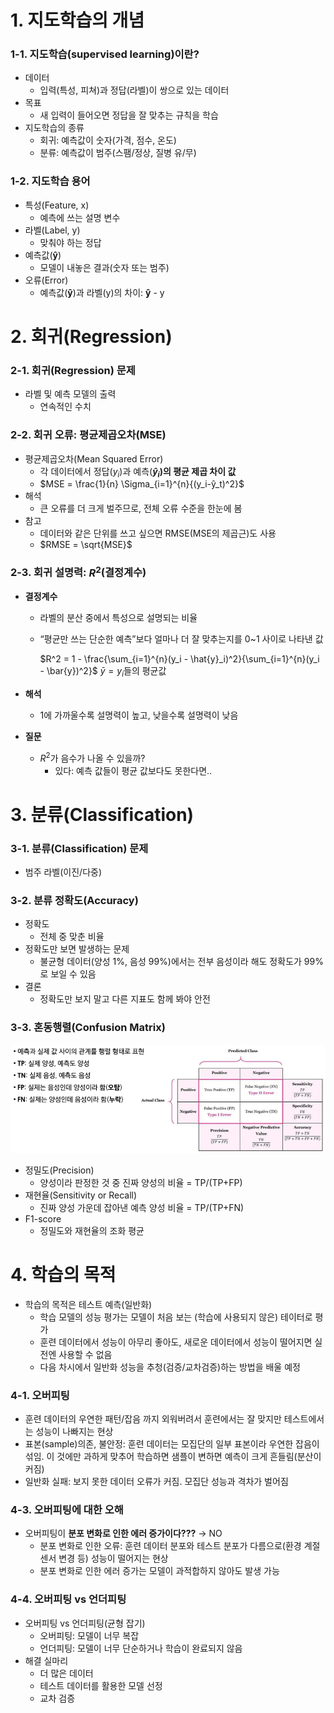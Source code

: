 # 1. 지도학습의 개념

### 1-1. 지도학습(supervised learning)이란?

- 데이터
    - 입력(특성, 피쳐)과 정답(라벨)이 쌍으로 있는 데이터
- 목표
    - 새 입력이 들어오면 정답을 잘 맞추는 규칙을 학습
- 지도학습의 종류
    - 회귀: 예측값이 숫자(가격, 점수, 온도)
    - 분류: 예측값이 범주(스팸/정상, 질병 유/무)

### 1-2. 지도학습 용어

- 특성(Feature, x)
    - 예측에 쓰는 설명 변수
- 라벨(Label, y)
    - 맞춰야 하는 정답
- 예측값(**ŷ**)
    - 모델이 내놓은 결과(숫자 또는 범주)
- 오류(Error)
    - 예측값(**ŷ**)과 라벨(y)의 차이: **ŷ** - y

# 2. 회귀(Regression)

### 2-1. 회귀(Regression) 문제

- 라벨 및 예측 모델의 출력
    - 연속적인 수치

### 2-2. 회귀 오류: 평균제곱오차(MSE)

- 평균제곱오차(Mean Squared Error)
    - 각 데이터에서 정답($y_i$)과 예측(**$ŷ_i$)의 평균 제곱 차이 값**
    - $MSE = \frac{1}{n} \Sigma_{i=1}^{n}{(y_i-ŷ_t)^2}$
- 해석
    - 큰 오류를 더 크게 벌주므로, 전체 오류 수준을 한눈에 봄
- 참고
    - 데이터와 같은 단위를 쓰고 싶으면 RMSE(MSE의 제곱근)도 사용
    - $RMSE = \sqrt{MSE}$

### 2-3. 회귀 설명력: $R^2$(결정계수)

- **결정계수**
    - 라벨의 분산 중에서 특성으로 설명되는 비율
    - “평균만 쓰는 단순한 예측”보다 얼마나 더 잘 맞추는지를 0~1 사이로 나타낸 값
        
        $R^2 = 1 - \frac{\sum_{i=1}^{n}(y_i - \hat{y}_i)^2}{\sum_{i=1}^{n}(y_i - \bar{y})^2}$   $\bar{y}=y_i$들의 평균값
        
- **해석**
    - 1에 가까울수록 설명력이 높고, 낮을수록 설명력이 낮음
- **질문**
    - $R^2$가 음수가 나올 수 있을까?
        - 있다: 예측 값들이 평균 값보다도 못한다면..

# 3. 분류(Classification)

### 3-1. 분류(Classification) 문제

- 범주 라벨(이진/다중)

### 3-2. 분류 정확도(Accuracy)

- 정확도
    - 전체 중 맞춘 비율
- 정확도만 보면 발생하는 문제
    - 불균형 데이터(양성 1%, 음성 99%)에서는 전부 음성이라 해도 정확도가 99%로 보일 수 있음
- 결론
    - 정확도만 보지 말고 다른 지표도 함께 봐야 안전

### 3-3. 혼동행렬(Confusion Matrix)

![image.png](./image.png)

- 정밀도(Precision)
    - 양성이라 판정한 것 중 진짜 양성의 비율 = TP/(TP+FP)
- 재현율(Sensitivity or Recall)
    - 진짜 양성 가운데 잡아낸 예측 양성 비율 = TP/(TP+FN)
- F1-score
    - 정밀도와 재현율의 조화 평균

# 4. 학습의 목적

- 학습의 목적은 테스트 예측(일반화)
    - 학습 모델의 성능 평가는 모델이 처음 보는 (학습에 사용되지 않은) 테이터로 평가
    - 훈련 데이터에서 성능이 아무리 좋아도, 새로운 데이터에서 성능이 떨어지면 실전엔 사용할 수 없음
    - 다음 차시에서 일반화 성능을 추청(검증/교차검증)하는 방법을 배울 예정

### 4-1. 오버피팅

- 훈련 데이터의 우연한 패턴/잡음 까지 외워버려서 훈련에서는 잘 맞지만 테스트에서는 성능이 나빠지는 현상
- 표본(sample)의존, 불안정: 훈련 데이터는 모집단의 일부 표본이라 우연한 잡음이 섞임. 이 것에만 과하게 맞추어 학습하면 샘플이 변하면 예측이 크게 흔들림(분산이 커짐)
- 일반화 실패: 보지 못한 데이터 오류가 커짐. 모집단 성능과 격차가 벌어짐

### 4-3. 오버피팅에 대한 오해

- 오버피팅이 **분포 변화로 인한 에러 증가이다???** → NO
    - 분포 변화로 인한 오류: 훈련 데이터 분포와 테스트 분포가 다름으로(환경 계절 센서 변경 등) 성능이 떨어지는 현상
    - 분포 변화로 인한 에러 증가는 모델이 과적합하지 않아도 발생 가능

### 4-4. 오버피팅 vs 언더피팅

- 오버피팅 vs 언더피팅(균형 잡기)
    - 오버피팅: 모델이 너무 복잡
    - 언더피팅: 모델이 너무 단순하거나 학습이 완료되지 않음
- 해결 실마리
    - 더 많은 데이터
    - 테스트 데이터를 활용한 모델 선정
    - 교차 검증